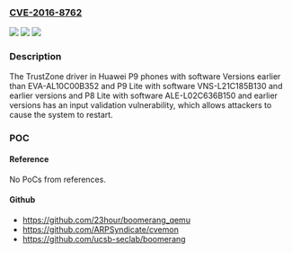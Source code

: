 ### [CVE-2016-8762](https://cve.mitre.org/cgi-bin/cvename.cgi?name=CVE-2016-8762)
![](https://img.shields.io/static/v1?label=Product&message=P9%2CP9%20Lite%2CP8%20Lite%20Versions%20earlier%20than%20EVA-AL10C00B352%2CVNS-L21C185B130%20and%20earlier%20versions%2CALE-L02C636B150%20and%20earlier%20versions&color=blue)
![](https://img.shields.io/static/v1?label=Version&message=P9%2CP9%20Lite%2CP8%20Lite%20Versions%20earlier%20than%20EVA-AL10C00B352%2CVNS-L21C185B130%20and%20earlier%20versions%2CALE-L02C636B150%20and%20earlier%20versions%20&color=brightgreen)
![](https://img.shields.io/static/v1?label=Vulnerability&message=input%20validation&color=brightgreen)

### Description

The TrustZone driver in Huawei P9 phones with software Versions earlier than EVA-AL10C00B352 and P9 Lite with software VNS-L21C185B130 and earlier versions and P8 Lite with software ALE-L02C636B150 and earlier versions has an input validation vulnerability, which allows attackers to cause the system to restart.

### POC

#### Reference
No PoCs from references.

#### Github
- https://github.com/23hour/boomerang_qemu
- https://github.com/ARPSyndicate/cvemon
- https://github.com/ucsb-seclab/boomerang


